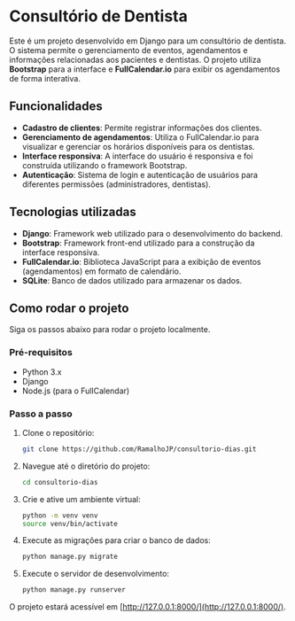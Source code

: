 # Consultório de Dentista

Este é um projeto desenvolvido em Django para um consultório de dentista. O sistema permite o gerenciamento de eventos, agendamentos e informações relacionadas aos pacientes e dentistas. O projeto utiliza **Bootstrap** para a interface e **FullCalendar.io** para exibir os agendamentos de forma interativa.

## Funcionalidades

- **Cadastro de clientes**: Permite registrar informações dos clientes.
- **Gerenciamento de agendamentos**: Utiliza o FullCalendar.io para visualizar e gerenciar os horários disponíveis para os dentistas.
- **Interface responsiva**: A interface do usuário é responsiva e foi construída utilizando o framework Bootstrap.
- **Autenticação**: Sistema de login e autenticação de usuários para diferentes permissões (administradores, dentistas).

## Tecnologias utilizadas

- **Django**: Framework web utilizado para o desenvolvimento do backend.
- **Bootstrap**: Framework front-end utilizado para a construção da interface responsiva.
- **FullCalendar.io**: Biblioteca JavaScript para a exibição de eventos (agendamentos) em formato de calendário.
- **SQLite**: Banco de dados utilizado para armazenar os dados.

## Como rodar o projeto

Siga os passos abaixo para rodar o projeto localmente.

### Pré-requisitos

- Python 3.x
- Django
- Node.js (para o FullCalendar)

### Passo a passo

1. Clone o repositório:

    ```bash
    git clone https://github.com/RamalhoJP/consultorio-dias.git 
    ```

2. Navegue até o diretório do projeto:

    ```bash
    cd consultorio-dias
    ```

3. Crie e ative um ambiente virtual:

    ```bash
    python -m venv venv
    source venv/bin/activate
    ```

4. Execute as migrações para criar o banco de dados:

    ```bash
    python manage.py migrate
    ```

5. Execute o servidor de desenvolvimento:

    ```bash
    python manage.py runserver
    ```

O projeto estará acessível em [http://127.0.0.1:8000/](http://127.0.0.1:8000/).
